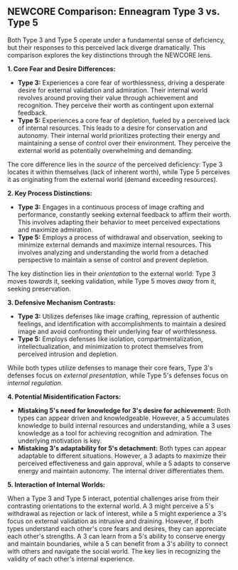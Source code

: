 ## NEWCORE Comparison: Enneagram Type 3 vs. Type 5

Both Type 3 and Type 5 operate under a fundamental sense of deficiency, but their responses to this perceived lack diverge dramatically.  This comparison explores the key distinctions through the NEWCORE lens.

**1. Core Fear and Desire Differences:**

* **Type 3:**  Experiences a core fear of worthlessness, driving a desperate desire for external validation and admiration.  Their internal world revolves around proving their value through achievement and recognition.  They perceive their worth as contingent upon external feedback.
* **Type 5:**  Experiences a core fear of depletion, fueled by a perceived lack of internal resources.  This leads to a desire for conservation and autonomy. Their internal world prioritizes protecting their energy and maintaining a sense of control over their environment. They perceive the external world as potentially overwhelming and demanding.

The core difference lies in the *source* of the perceived deficiency: Type 3 locates it within themselves (lack of inherent worth), while Type 5 perceives it as originating from the external world (demand exceeding resources).

**2. Key Process Distinctions:**

* **Type 3:**  Engages in a continuous process of image crafting and performance, constantly seeking external feedback to affirm their worth.  This involves adapting their behavior to meet perceived expectations and maximize admiration.
* **Type 5:**  Employs a process of withdrawal and observation, seeking to minimize external demands and maximize internal resources.  This involves analyzing and understanding the world from a detached perspective to maintain a sense of control and prevent depletion.

The key distinction lies in their *orientation* to the external world: Type 3 moves *towards* it, seeking validation, while Type 5 moves *away* from it, seeking preservation.

**3. Defensive Mechanism Contrasts:**

* **Type 3:**  Utilizes defenses like image crafting, repression of authentic feelings, and identification with accomplishments to maintain a desired image and avoid confronting their underlying fear of worthlessness.
* **Type 5:**  Employs defenses like isolation, compartmentalization, intellectualization, and minimization to protect themselves from perceived intrusion and depletion.

While both types utilize defenses to manage their core fears, Type 3's defenses focus on *external presentation*, while Type 5's defenses focus on *internal regulation*.

**4. Potential Misidentification Factors:**

* **Mistaking 5's need for knowledge for 3's desire for achievement:**  Both types can appear driven and knowledgeable. However, a 5 accumulates knowledge to build internal resources and understanding, while a 3 uses knowledge as a tool for achieving recognition and admiration.  The underlying motivation is key.
* **Mistaking 3's adaptability for 5's detachment:**  Both types can appear adaptable to different situations. However, a 3 adapts to maximize their perceived effectiveness and gain approval, while a 5 adapts to conserve energy and maintain autonomy.  The internal driver differentiates them.

**5. Interaction of Internal Worlds:**

When a Type 3 and Type 5 interact, potential challenges arise from their contrasting orientations to the external world. A 3 might perceive a 5's withdrawal as rejection or lack of interest, while a 5 might experience a 3's focus on external validation as intrusive and draining.  However, if both types understand each other's core fears and desires, they can appreciate each other's strengths. A 3 can learn from a 5's ability to conserve energy and maintain boundaries, while a 5 can benefit from a 3's ability to connect with others and navigate the social world.  The key lies in recognizing the validity of each other's internal experience.

